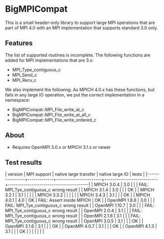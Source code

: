 # BigMPICompat

This is a small header-only library to support large MPI operations
that are part of MPI 4.0 with an MPI implementation that supports
standard 3.0 only.

## Features

The list of supported routines is incomplete. The following functions
are added for MPI implementations that are 3.x:
- MPI_Type_contiguous_c
- MPI_Send_c
- MPI_Recv_c

We also implement the following. As MPICH 4.0.x has these functions, but fails in any large IO operation, we put the correct implementation in a namespace:
- BigMPICompat::MPI_File_write_at_c
- BigMPICompat::MPI_File_write_at_all_c
- BigMPICompat::MPI_File_write_ordered_c

## About

- Requires OpenMPI 3.0.x or MPICH 3.1.x or newer

## Test results

| version        | MPI support | native large transfer | native large IO           | tests                                   |
|----------------+-------------+-----------------------+---------------------------+-----------------------------------------|
| MPICH 3.0.4    |         3.0 |                       |                           | FAIL: MPI_Tye_contiguous_c wrong result |
| MPICH 3.1.4    |         3.0 |                       |                           | OK                                      |
| MPICH 3.2.1    |         3.1 |                       |                           |                                         |
| MPICH 3.3.2    |             |                       |                           |                                         |
| MPICH 3.4.3    |         3.1 |                       |                           | OK                                      |
| MPICH 4.0.1    |         4.0 | OK                    | FAIL: Assert inside MPICH | OK                                      |
| OpenMPI 1.8.8  |         3.0 |                       |                           | FAIL: MPI_Tye_contiguous_c wrong result |
| OpenMPI 1.10.7 |         3.0 |                       |                           | FAIL: MPI_Tye_contiguous_c wrong result |
| OpenMPI 2.0.4  |         3.1 |                       |                           | FAIL: MPI_Tye_contiguous_c wrong result |
| OpenMPI 2.1.6  |         3.1 |                       |                           | FAIL: MPI_Tye_contiguous_c wrong result |
| OpenMPI 3.0.5  |         3.1 |                       |                           | OK                                      |
| OpenMPI 3.1.6  |         3.1 |                       |                           | OK                                      |
| OpenMPI 4.0.7  |         3.1 |                       |                           | OK                                      |
| OpenMPI 4.1.3  |         3.1 |                       |                           | OK                                      |
|                |             |                       |                           |                                         |

